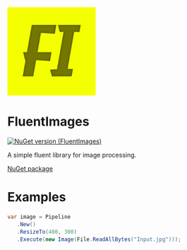 <img src="https://github.com/onixion/FluentImages/blob/main/Assets/Icon.jpg" width="200" height="200">

# FluentImages
[![NuGet version (FluentImages)](https://img.shields.io/nuget/v/AlinSpace.FluentImages.svg?style=flat-square)](https://www.nuget.org/packages/AlinSpace.FluentImages/)

A simple fluent library for image processing.

[NuGet package](https://www.nuget.org/packages/AlinSpace.FluentImages/)

# Examples

 ```csharp
var image = Pipeline
    .New()
    .ResizeTo(400, 300)
    .Execute(new Image(File.ReadAllBytes("Input.jpg")));
```
